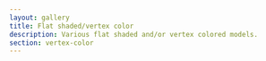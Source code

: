 ```yaml
---
layout: gallery
title: Flat shaded/vertex color
description: Various flat shaded and/or vertex colored models.
section: vertex-color
---
```

